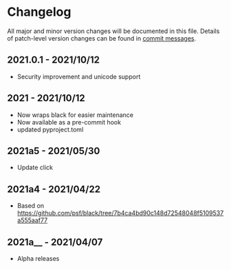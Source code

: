 # Changelog
All major and minor version changes will be documented in this file. Details of
patch-level version changes can be found in [commit messages](../../commits/master).

## 2021.0.1 - 2021/10/12

- Security improvement and unicode support

## 2021 - 2021/10/12

- Now wraps black for easier maintenance
- Now available as a pre-commit hook
- updated pyproject.toml

## 2021a5 - 2021/05/30

- Update click

## 2021a4 - 2021/04/22

- Based on https://github.com/psf/black/tree/7b4ca4bd90c148d72548048f5109537a555aaf77

## 2021a__ - 2021/04/07

- Alpha releases
